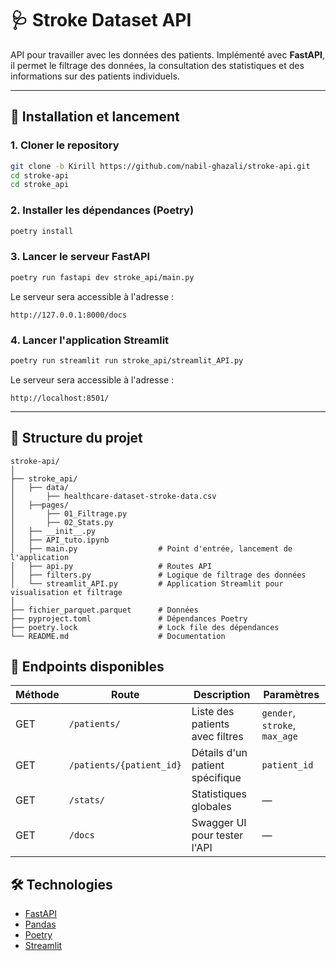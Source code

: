 # 🩺 Stroke Dataset API

API pour travailler avec les données des patients.
Implémenté avec **FastAPI**, il permet le filtrage des données, la consultation des statistiques et des informations sur des patients individuels.

---

## 🚀 Installation et lancement

### 1. Cloner le repository

```bash
git clone -b Kirill https://github.com/nabil-ghazali/stroke-api.git
cd stroke-api
cd stroke_api
```

### 2. Installer les dépendances (Poetry)

```bash
poetry install
```

### 3. Lancer le serveur FastAPI

```bash
poetry run fastapi dev stroke_api/main.py
```

Le serveur sera accessible à l'adresse :

```
http://127.0.0.1:8000/docs
```

### 4. Lancer l'application Streamlit
```bash
poetry run streamlit run stroke_api/streamlit_API.py
```

Le serveur sera accessible à l'adresse :

```
http://localhost:8501/
```

---

## 📂 Structure du projet

```
stroke-api/
│
├── stroke_api/
│   ├── data/
│       ├── healthcare-dataset-stroke-data.csv
│   ├──pages/
│       ├── 01_Filtrage.py
│       ├── 02_Stats.py
│   ├── __init__.py               
│   ├── API_tuto.ipynb            
│   ├── main.py                  # Point d'entrée, lancement de l'application
│   ├── api.py                   # Routes API
│   ├── filters.py               # Logique de filtrage des données
│   └── streamlit_API.py         # Application Streamlit pour visualisation et filtrage
│
├── fichier_parquet.parquet      # Données
├── pyproject.toml               # Dépendances Poetry
├── poetry.lock                  # Lock file des dépendances
└── README.md                    # Documentation
```

## 🔗 Endpoints disponibles

| Méthode | Route                    | Description                     | Paramètres                    |
| ------- | ------------------------ | ------------------------------- | ----------------------------- |
| GET     | `/patients/`             | Liste des patients avec filtres | `gender`, `stroke`, `max_age` |
| GET     | `/patients/{patient_id}` | Détails d'un patient spécifique | `patient_id`                  |
| GET     | `/stats/`                | Statistiques globales           | —                             |
| GET     | `/docs`                  | Swagger UI pour tester l'API    | —                             |

## 🛠️ Technologies

* [FastAPI](https://fastapi.tiangolo.com/)
* [Pandas](https://pandas.pydata.org/)
* [Poetry](https://python-poetry.org/)
* [Streamlit](https://streamlit.io/)
